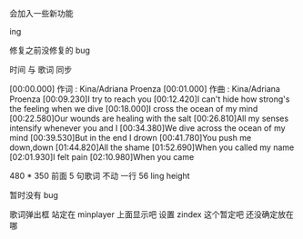 会加入一些新功能


ing

修复之前没修复的 bug

时间 与 歌词 同步

[00:00.000] 作词 : Kina/Adriana Proenza
[00:01.000] 作曲 : Kina/Adriana Proenza
[00:09.230]I try to reach you
[00:12.420]I can't hide how strong's the feeling when we dive
[00:18.000]I cross the ocean of my mind
[00:22.580]Our wounds are healing with the salt
[00:26.810]All my senses intensify whenever you and I
[00:34.380]We dive across the ocean of my mind
[00:39.530]But in the end I drown
[00:41.780]You push me down,down
[01:44.820]All the shame
[01:52.690]When you called my name
[02:01.930]I felt pain
[02:10.980]When you came

480 \* 350
前面 5 句歌词 不动
一行 56 ling height

暂时没有 bug

歌词弹出框 站定在 minplayer 上面显示吧 设置 zindex 这个暂定吧 还没确定放在哪


